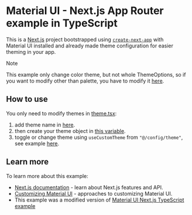 # Material UI - Next.js App Router example in TypeScript

This is a [Next.js](https://nextjs.org/) project bootstrapped using [`create-next-app`](https://github.com/vercel/next.js/tree/HEAD/packages/create-next-app) with Material UI installed and already made theme configuration for easier theming in your app.

> [!NOTE]  
> This example only change color theme, but not whole ThemeOptions, so if you want to modify other than palette, you have to modify it [here](./src/config/theme.tsx#L109-L117).

## How to use

You only need to modify themes in [theme.tsx](./src/config/theme.tsx#L25-L61):

1. add theme name in [here](./src/config/theme.tsx#L25).
2. then create your theme object in [this variable](./src/config/theme.tsx#L32).
3. toggle or change theme using `useCustomTheme` from `"@/config/theme"`, see example [here](./src/app/toggle-mode.tsx).

## Learn more

To learn more about this example:

- [Next.js documentation](https://nextjs.org/docs) - learn about Next.js features and API.
- [Customizing Material UI](https://mui.com/material-ui/customization/how-to-customize/) - approaches to customizing Material UI.
- This example was a modified version of [Material UI Next.js TypeScript example](https://github.com/mui/material-ui/tree/master/examples/material-ui-nextjs-ts)

